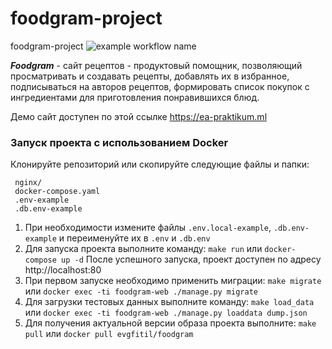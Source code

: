 # foodgram-project
foodgram-project
![example workflow name](https://github.com/evgfitil/foodgram-project/workflows/Foodgram-CI/badge.svg)

***Foodgram*** - сайт рецептов - продуктовый помощник, позволяющий просматривать и создавать рецепты, 
добавлять их в избранное, подписываться на авторов рецептов, формировать список покупок
с ингредиентами для приготовления понравившихся блюд.

Демо сайт доступен по этой ссылке https://ea-praktikum.ml

### Запуск проекта с использованием Docker

  Клонируйте репозиторий или скопируйте следующие файлы и папки:
   ```
    nginx/
    docker-compose.yaml
    .env-example
    .db.env-example
   ```
  1. При необходимости измените файлы `.env.local-example`, `.db.env-example` 
  и переименуйте их в `.env` и `.db.env`
  2. Для запуска проекта выполните команду: `make run` или `docker-compose up -d`
     После успешного запуска, проект доступен по адресу http://localhost:80
  3. При первом запуске необходимо применить миграции: `make migrate` или `docker exec -ti foodgram-web ./manage.py migrate`
  4. Для загрузки тестовых данных выполните команду: `make load_data` или `docker exec -ti foodgram-web ./manage.py loaddata dump.json`
  5. Для получения актуальной версии образа проекта выполните: `make pull` или `docker pull evgfitil/foodgram`
  